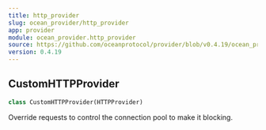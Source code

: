 ```yaml
---
title: http_provider
slug: ocean_provider/http_provider
app: provider
module: ocean_provider.http_provider
source: https://github.com/oceanprotocol/provider/blob/v0.4.19/ocean_provider/http_provider.py
version: 0.4.19
---
```

## CustomHTTPProvider

```python
class CustomHTTPProvider(HTTPProvider)
```

Override requests to control the connection pool to make it blocking.

